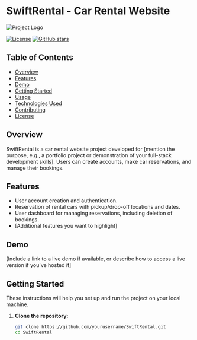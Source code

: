 # SwiftRental - Car Rental Website

![Project Logo](/path/to/your/logo.png) <!-- If you have a project logo, include it here -->

[![License](https://img.shields.io/badge/license-MIT-blue.svg)](LICENSE)
[![GitHub stars](https://img.shields.io/github/stars/yourusername/SwiftRental)](https://github.com/yourusername/SwiftRental/stargazers)

## Table of Contents

- [Overview](#overview)
- [Features](#features)
- [Demo](#demo)
- [Getting Started](#getting-started)
- [Usage](#usage)
- [Technologies Used](#technologies-used)
- [Contributing](#contributing)
- [License](#license)

## Overview

SwiftRental is a car rental website project developed for [mention the purpose, e.g., a portfolio project or demonstration of your full-stack development skills]. Users can create accounts, make car reservations, and manage their bookings.

## Features

- User account creation and authentication.
- Reservation of rental cars with pickup/drop-off locations and dates.
- User dashboard for managing reservations, including deletion of bookings.
- [Additional features you want to highlight]

## Demo

[Include a link to a live demo if available, or describe how to access a live version if you've hosted it]

## Getting Started

These instructions will help you set up and run the project on your local machine.

1. **Clone the repository:**

   ```sh
   git clone https://github.com/yourusername/SwiftRental.git
   cd SwiftRental
